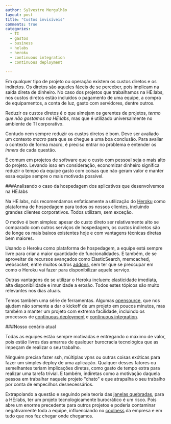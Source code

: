 ```yaml
---
author: Sylvestre Mergulhão
layout: post
title: "Custos invisíveis"
comments: true
categories: 
  - TI
  - gastos
  - business
  - helabs
  - heroku
  - continuous integration
  - continuous deployment
  
---
```



Em qualquer tipo de projeto ou operação existem os custos diretos e os indiretos. Os diretos são aqueles fáceis de se perceber, pois implicam na saída direta de dinheiro. No caso dos projetos que trabalhamos na HE:labs, nos custos diretos estão incluídos o pagamento de uma equipe, a compra de equipamentos, a conta de luz, gasto com servidores, dentre outros.

<!--more-->

Reduzir os custos diretos é o que almejam os gerentes de projetos, _termo que não gostamos na HE:labs_, mas que é utilizado universalmente no ambiente de TI corporativo.

Contudo nem sempre reduzir os custos diretos é bom. Deve ser avaliado um contexto _macro_ para que se chegue a uma boa conclusão. Para avaliar o contexto de forma macro, é preciso entrar no problema e entender os *inners* de cada questão.

É comum em projetos de software que o custo com pessoal seja o mais alto do projeto. Levando isso em consideração, economizar dinheiro significa reduzir o tempo da equipe gasto com coisas que não geram valor e manter essa equipe sempre o mais motivada possível.

###Analisando o caso da hospedagem dos aplicativos que desenvolvemos na HE:labs

Na HE:labs, nós recomendamos enfaticamente a utilização do [Heroku](http://heroku.com/) como plataforma de hospedagem para todos os nossos clientes, incluindo grandes clientes corporativos. Todos utilizam, sem exceção.

O motivo é bem simples: apesar do custo direto ser relativamente alto se comparado com outros serviços de hospedagem, os custos indiretos são de longe os mais baixos existentes hoje e com vantagens técnicas diretas bem maiores.

Usando o Heroku como plataforma de hospedagem, a equipe está sempre livre para criar a maior quantidade de funcionalidades. E também, de se aproveitar de recursos avançados como ElasticSearch, memcached, websocket, entre muitos outros [addons](https://addons.heroku.com/), sem ter que se preocupar em como o Heroku vai fazer para disponibilizar aquele serviço.

Outras vantagens de se utilizar o Heroku incluem: elasticidade imediata, alta disponibilidade e imunidade a erosão. Todos estes tópicos são muito relevantes nos dias atuais.

Temos também uma série de ferramentas. Algumas [opensource](https://github.com/Helabs), que nos ajudam não somente a dar o kickoff de um projeto em poucos minutos, mas também a manter um projeto com extrema facilidade, incluindo os processos de [continuous deployment](http://en.wikipedia.org/wiki/Continuous_delivery) e [continuous integration](https://en.wikipedia.org/wiki/Continuous_integration).

###Nosso cenário atual

Todas as equipes estão sempre motivadas e entregando o máximo de valor, pois estão livres das amarras de qualquer burocracia tecnológica que as impeçam de realizar o seu trabalho.

Ninguém precisa fazer ssh, múltiplas vpns ou outras coisas exóticas para fazer um simples deploy de uma aplicação. Qualquer desses fatores ou semelhantes teriam implicações diretas, como gasto de tempo extra para realizar uma tarefa trivial. E também, indiretas como a motivação daquela pessoa em trabalhar naquele projeto "chato" e que atrapalha o seu trabalho por conta de empecilhos desnecessários.

Extrapolando a questão e seguindo pela teoria das [janelas quebradas](http://en.wikipedia.org/wiki/Broken_windows_theory), para a HE:labs, ter um projeto tecnologicamente burocrático é um risco. Pois abre um enorme precedente para outros projetos e poderia contaminar negativamente toda a equipe, influenciando no [coolness](http://www.urbandictionary.com/define.php?term=coolness) da empresa e em tudo que nos fez chegar onde chegamos.

